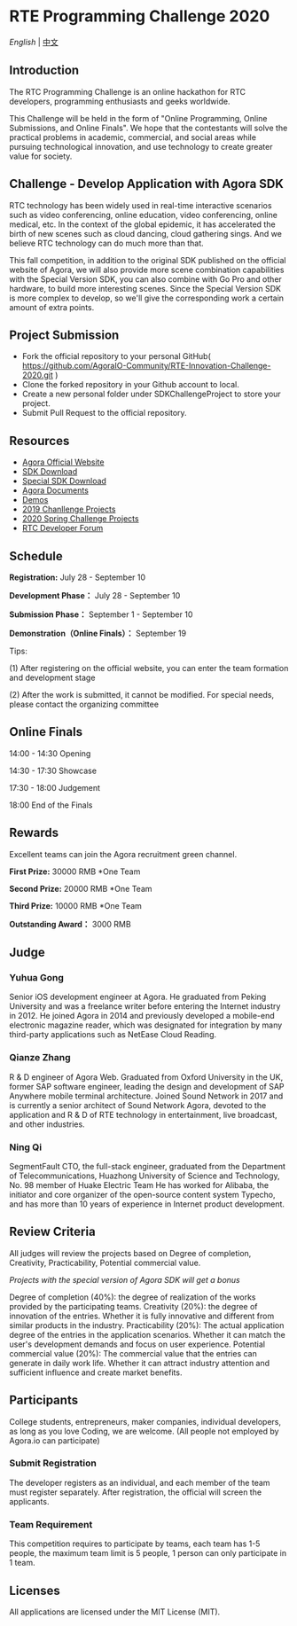 # RTE Programming Challenge 2020

*English* | [中文](README.zh.md)

## Introduction

The RTC Programming Challenge is an online hackathon for RTC developers, programming enthusiasts and geeks worldwide.

This Challenge will be held in the form of "Online Programming, Online Submissions, and Online Finals". We hope that the contestants will solve the practical problems in academic, commercial, and social areas while pursuing technological innovation, and use technology to create greater value for society.

## Challenge - Develop Application with Agora SDK

RTC technology has been widely used in real-time interactive scenarios such as video conferencing, online education, video conferencing, online medical, etc. In the context of the global epidemic, it has accelerated the birth of new scenes such as cloud dancing, cloud gathering sings. And we believe RTC technology can do much more than that.

This fall competition, in addition to the original SDK published on the official website of Agora, we will also provide more scene combination capabilities with the Special Version SDK, you can also combine with Go Pro and other hardware, to build more interesting scenes. Since the Special Version SDK is more complex to develop, so we'll give the corresponding work a certain amount of extra points.


## Project Submission
* Fork the official repository to your personal GitHub( https://github.com/AgoraIO-Community/RTE-Innovation-Challenge-2020.git )
* Clone the forked repository in your Github account to local. 
* Create a new personal folder under SDKChallengeProject to store your project.
* Submit Pull Request to the official repository.

## Resources
* [Agora Official Website](https://www.agora.io/en/)
* [SDK Download](https://docs.agora.io/en/Agora%20Platform/downloads)
* [Special SDK Download](./SpecialSDK/README.zh.md) 
* [Agora Documents](https://docs.agora.io/en)
* [Demos](https://rtcdeveloper.com/t/topic/12820)
* [2019 Chanllenge Projects](https://github.com/AgoraIO-Community/AI-in-RTC_ProgrammingChallenge)
* [2020 Spring Challenge Projects](https://github.com/AgoraIO-Community/RTC-Hackathon)
* [RTC Developer Forum](https://rtcdeveloper.com/)

## Schedule

**Registration:** July 28 - September 10

**Development Phase：** July 28 - September 10

**Submission Phase：** September 1 - September 10

**Demonstration（Online Finals）：** September 19

Tips:

(1) After registering on the official website, you can enter the team formation and development stage

(2) After the work is submitted, it cannot be modified. For special needs, please contact the organizing committee

## Online Finals

14:00 - 14:30 Opening

14:30 - 17:30 Showcase

17:30 - 18:00 Judgement

18:00 End of the Finals

## Rewards
Excellent teams can join the Agora recruitment green channel.

**First Prize:** 30000 RMB *One Team

**Second Prize:** 20000 RMB *One Team

**Third Prize:** 10000 RMB *One Team

**Outstanding Award：** 3000 RMB

## Judge
### Yuhua Gong
Senior iOS development engineer at Agora. He graduated from Peking University and was a freelance writer before entering the Internet industry in 2012. He joined Agora in 2014 and previously developed a mobile-end electronic magazine reader, which was designated for integration by many third-party applications such as NetEase Cloud Reading.

### Qianze Zhang
R & D engineer of Agora Web. Graduated from Oxford University in the UK, former SAP software engineer, leading the design and development of SAP Anywhere mobile terminal architecture. Joined Sound Network in 2017 and is currently a senior architect of Sound Network Agora, devoted to the application and R & D of RTE technology in entertainment, live broadcast, and other industries.

### Ning Qi
SegmentFault CTO, the full-stack engineer, graduated from the Department of Telecommunications, Huazhong University of Science and Technology, No. 98 member of Huake Electric Team He has worked for Alibaba, the initiator and core organizer of the open-source content system Typecho, and has more than 10 years of experience in Internet product development.

## Review Criteria

All judges will review the projects based on Degree of completion, Creativity, Practicability, Potential commercial value.

*Projects with the special version of Agora SDK will get a bonus*

Degree of completion (40%): the degree of realization of the works provided by the participating teams.
Creativity (20%): the degree of innovation of the entries. Whether it is fully innovative and different from similar products in the industry.
Practicability (20%): The actual application degree of the entries in the application scenarios. Whether it can match the user's development demands and focus on user experience.
Potential commercial value (20%): The commercial value that the entries can generate in daily work life. Whether it can attract industry attention and sufficient influence and create market benefits.

## Participants
College students, entrepreneurs, maker companies, individual developers, as long as you love Coding, we are welcome. (All people not employed by Agora.io can participate)
### Submit Registration
The developer registers as an individual, and each member of the team must register separately. After registration, the official will screen the applicants.
### Team Requirement
This competition requires to participate by teams, each team has 1-5 people, the maximum team limit is 5 people, 1 person can only participate in 1 team.

## Licenses

All applications are licensed under the MIT License (MIT). 